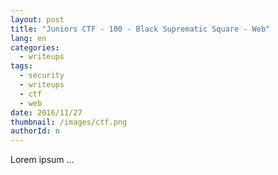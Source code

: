 ```yaml
---
layout: post
title: "Juniors CTF - 100 - Black Suprematic Square - Web"
lang: en
categories:
  - writeups
tags:
  - security
  - writeups
  - ctf
  - web
date: 2016/11/27
thumbnail: /images/ctf.png
authorId: n
---
```

Lorem ipsum ...
